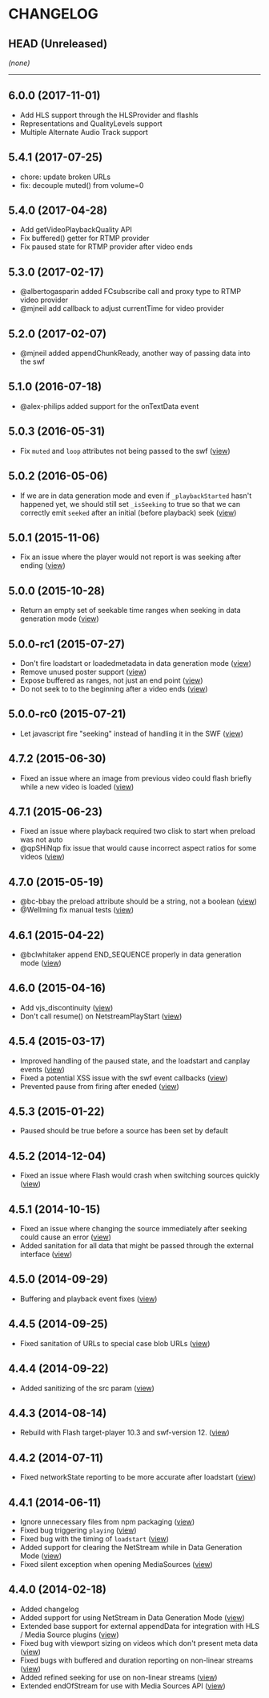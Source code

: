 CHANGELOG
=========

## HEAD (Unreleased)
_(none)_

--------------------

## 6.0.0 (2017-11-01)
* Add HLS support through the HLSProvider and flashls
* Representations and QualityLevels support
* Multiple Alternate Audio Track support

## 5.4.1 (2017-07-25)
* chore: update broken URLs
* fix: decouple muted() from volume=0

## 5.4.0 (2017-04-28)
* Add getVideoPlaybackQuality API
* Fix buffered() getter for RTMP provider
* Fix paused state for RTMP provider after video ends

## 5.3.0 (2017-02-17)
* @albertogasparin added FCsubscribe call and proxy type to RTMP video provider
* @mjneil add callback to adjust currentTime for video provider

## 5.2.0 (2017-02-07)
* @mjneil added appendChunkReady, another way of passing data into the swf

## 5.1.0 (2016-07-18)
* @alex-philips added support for the onTextData event

## 5.0.3 (2016-05-31)
* Fix `muted` and `loop` attributes not being passed to the swf ([view](https://github.com/videojs/video-js-swf/pull/205))

## 5.0.2 (2016-05-06)
* If we are in data generation mode and even if `_playbackStarted` hasn't happened yet, we should still set `_isSeeking` to true so that we can correctly emit `seeked` after an initial (before playback) seek ([view](https://github.com/videojs/video-js-swf/pull/204))

## 5.0.1 (2015-11-06)
* Fix an issue where the player would not report is was seeking after ending ([view](https://github.com/videojs/video-js-swf/pull/192))

## 5.0.0 (2015-10-28)
* Return an empty set of seekable time ranges when seeking in data generation mode ([view](https://github.com/videojs/video-js-swf/pull/187))

## 5.0.0-rc1 (2015-07-27)
* Don't fire loadstart or loadedmetadata in data generation mode ([view](https://github.com/videojs/video-js-swf/pull/178))
* Remove unused poster support ([view](https://github.com/videojs/video-js-swf/pull/182))
* Expose buffered as ranges, not just an end point ([view](https://github.com/videojs/video-js-swf/pull/180))
* Do not seek to to the beginning after a video ends ([view](https://github.com/videojs/video-js-swf/pull/172))

## 5.0.0-rc0 (2015-07-21)
* Let javascript fire "seeking" instead of handling it in the SWF ([view](https://github.com/videojs/video-js-swf/pull/171))

## 4.7.2 (2015-06-30)
* Fixed an issue where an image from previous video could flash briefly while a new video is loaded ([view](https://github.com/videojs/video-js-swf/pull/167))

## 4.7.1 (2015-06-23)
* Fixed an issue where playback required two clisk to start when preload was not auto
* @qpSHiNqp fix issue that would cause incorrect aspect ratios for some videos ([view](https://github.com/videojs/video-js-swf/pull/165))

## 4.7.0 (2015-05-19)
* @bc-bbay the preload attribute should be a string, not a boolean ([view](https://github.com/videojs/video-js-swf/pull/160))
* @Wellming fix manual tests ([view](https://github.com/videojs/video-js-swf/pull/154))

## 4.6.1 (2015-04-22)
* @bclwhitaker append END_SEQUENCE properly in data generation mode ([view](https://github.com/videojs/video-js-swf/pull/152))

## 4.6.0 (2015-04-16)
* Add vjs_discontinuity ([view](https://github.com/videojs/video-js-swf/pull/150))
* Don't call resume() on NetstreamPlayStart ([view](https://github.com/videojs/video-js-swf/pull/147))

## 4.5.4 (2015-03-17)
* Improved handling of the paused state, and the loadstart and canplay events ([view](https://github.com/videojs/video-js-swf/pull/139))
* Fixed a potential XSS issue with the swf event callbacks ([view](https://github.com/videojs/video-js-swf/pull/143))
* Prevented pause from firing after eneded ([view](https://github.com/videojs/video-js-swf/pull/144))

## 4.5.3 (2015-01-22)
* Paused should be true before a source has been set by default

## 4.5.2 (2014-12-04)
* Fixed an issue where Flash would crash when switching sources quickly ([view](https://github.com/videojs/video-js-swf/pull/131))

## 4.5.1 (2014-10-15)
* Fixed an issue where changing the source immediately after seeking could cause an error ([view](https://github.com/videojs/video-js-swf/pull/125))
* Added sanitation for all data that might be passed through the external interface ([view](https://github.com/videojs/video-js-swf/pull/127))

## 4.5.0 (2014-09-29)
* Buffering and playback event fixes ([view](https://github.com/videojs/video-js-swf/pull/122))

## 4.4.5 (2014-09-25)
* Fixed sanitation of URLs to special case blob URLs ([view](https://github.com/videojs/video-js-swf/pull/121))

## 4.4.4 (2014-09-22)
* Added sanitizing of the src param ([view](https://github.com/videojs/video-js-swf/pull/120))

## 4.4.3 (2014-08-14)
* Rebuild with Flash target-player 10.3 and swf-version 12. ([view](https://github.com/videojs/video-js-swf/issues/113))

## 4.4.2 (2014-07-11)
* Fixed networkState reporting to be more accurate after loadstart ([view](https://github.com/videojs/video-js-swf/pull/106))

## 4.4.1 (2014-06-11)
* Ignore unnecessary files from npm packaging ([view](https://github.com/videojs/video-js-swf/pull/87))
* Fixed bug triggering `playing` ([view](https://github.com/videojs/video-js-swf/pull/90))
* Fixed bug with the timing of `loadstart` ([view](https://github.com/videojs/video-js-swf/pull/93))
* Added support for clearing the NetStream while in Data Generation Mode ([view](https://github.com/videojs/video-js-swf/pull/93))
* Fixed silent exception when opening MediaSources ([view](https://github.com/videojs/video-js-swf/pull/97))

## 4.4.0 (2014-02-18)
* Added changelog
* Added support for using NetStream in Data Generation Mode ([view](https://github.com/videojs/video-js-swf/pull/80))
* Extended base support for external appendData for integration with HLS / Media Source plugins ([view](https://github.com/videojs/video-js-swf/pull/80))
* Fixed bug with viewport sizing on videos which don't present meta data ([view](https://github.com/videojs/video-js-swf/pull/80))
* Fixed bugs with buffered and duration reporting on non-linear streams ([view](https://github.com/videojs/video-js-swf/pull/80))
* Added refined seeking for use on non-linear streams ([view](https://github.com/videojs/video-js-swf/pull/80))
* Extended endOfStream for use with Media Sources API ([view](https://github.com/videojs/video-js-swf/pull/80))

